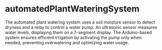 # automatedPlantWateringSystem
The automated plant watering system uses a soil moisture sensor to detect dryness and a relay to control a water pump. An ultrasonic sensor measures water levels, displaying them on a 7-segment display. The Arduino-based system ensures efficient irrigation by activating the pump only when needed, preventing overwatering and optimizing water usage.
